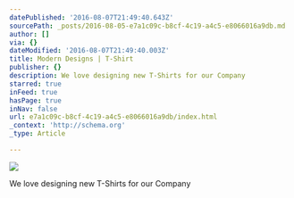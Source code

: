```yaml
---
datePublished: '2016-08-07T21:49:40.643Z'
sourcePath: _posts/2016-08-05-e7a1c09c-b8cf-4c19-a4c5-e8066016a9db.md
author: []
via: {}
dateModified: '2016-08-07T21:49:40.003Z'
title: Modern Designs | T-Shirt
publisher: {}
description: We love designing new T-Shirts for our Company
starred: true
inFeed: true
hasPage: true
inNav: false
url: e7a1c09c-b8cf-4c19-a4c5-e8066016a9db/index.html
_context: 'http://schema.org'
_type: Article

---
```

![](https://the-grid-user-content.s3-us-west-2.amazonaws.com/33528667-1e29-4b47-ad70-5fd16988eeec.jpg)

We love designing new T-Shirts for our Company
